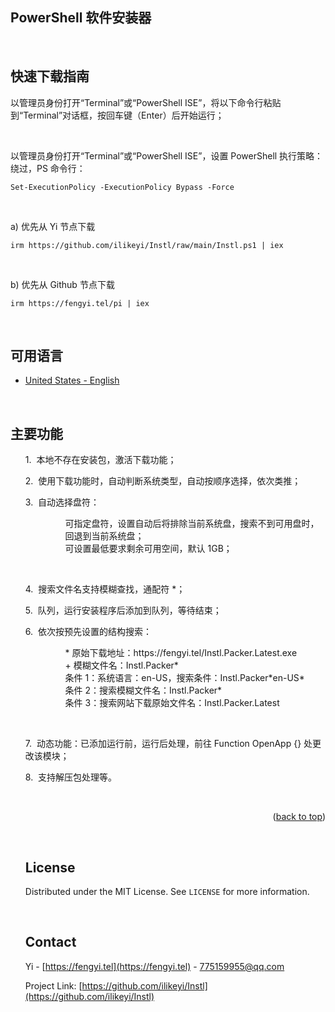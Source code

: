 <a name="readme-top"></a>
PowerShell 软件安装器
-

<br>

快速下载指南
-

以管理员身份打开“Terminal”或“PowerShell ISE”，将以下命令行粘贴到“Terminal”对话框，按回车键（Enter）后开始运行；

<br>

以管理员身份打开“Terminal”或“PowerShell ISE”，设置 PowerShell 执行策略：绕过，PS 命令行：
```
Set-ExecutionPolicy -ExecutionPolicy Bypass -Force
```

<br>

a) 优先从 Yi 节点下载
```
irm https://github.com/ilikeyi/Instl/raw/main/Instl.ps1 | iex
```

<br>

b) 优先从 Github 节点下载
```
irm https://fengyi.tel/pi | iex
```

<br>

可用语言
-

 * <a href="https://github.com/ilikeyi/Instl">United States - English</a>


<br>

主要功能
-

<ul>
<p>1.&nbsp;&nbsp;本地不存在安装包，激活下载功能；</p>
<p>2.&nbsp;&nbsp;使用下载功能时，自动判断系统类型，自动按顺序选择，依次类推；</p>
<p>3.&nbsp;&nbsp;自动选择盘符：</p>
<ul>
	<dl>
	   <dd>可指定盘符，设置自动后将排除当前系统盘，搜索不到可用盘时，回退到当前系统盘；</dd>
	   <dd>可设置最低要求剩余可用空间，默认 1GB；</dd>
	</dl>
</ul>

<br>

<p>4.&nbsp;&nbsp;搜索文件名支持模糊查找，通配符 *；</p>
<p>5.&nbsp;&nbsp;队列，运行安装程序后添加到队列，等待结束；</p>
<p>6.&nbsp;&nbsp;依次按预先设置的结构搜索：</p>
<ul>
	<dl>
	   <dd>* 原始下载地址：https://fengyi.tel/Instl.Packer.Latest.exe</dd>
	   <dd>   + 模糊文件名：Instl.Packer*</dd>
	   <dd>     条件 1：系统语言：en-US，搜索条件：Instl.Packer*en-US*</dd>
	   <dd>     条件 2：搜索模糊文件名：Instl.Packer*</dd>
	   <dd>     条件 3：搜索网站下载原始文件名：Instl.Packer.Latest</dd>
	</dl>
</ul>

<br>

<p>7.&nbsp;&nbsp;动态功能：已添加运行前，运行后处理，前往 Function OpenApp {} 处更改该模块；</p>
<p>8.&nbsp;&nbsp;支持解压包处理等。</p>


<br>


<p align="right">(<a href="#readme-top">back to top</a>)</p>

<br>

## License

Distributed under the MIT License. See `LICENSE` for more information.

<br>

## Contact

Yi - [https://fengyi.tel](https://fengyi.tel) - 775159955@qq.com

Project Link: [https://github.com/ilikeyi/Instl](https://github.com/ilikeyi/Instl)
